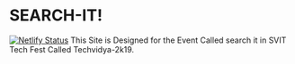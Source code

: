# SEARCH-IT!

[![Netlify Status](https://api.netlify.com/api/v1/badges/c342e70e-6146-411b-8941-7512ffe4a7a0/deploy-status)](https://app.netlify.com/sites/techsearchit/deploys)
 This Site is Designed for the Event Called search it in SVIT Tech Fest Called Techvidya-2k19.
 
 
 
